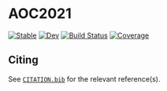 # AOC2021

[![Stable](https://img.shields.io/badge/docs-stable-blue.svg)](https://binnisb.github.io/AOC2021.jl/stable)
[![Dev](https://img.shields.io/badge/docs-dev-blue.svg)](https://binnisb.github.io/AOC2021.jl/dev)
[![Build Status](https://github.com/binnisb/AOC2021.jl/workflows/CI/badge.svg)](https://github.com/binnisb/AOC2021.jl/actions)
[![Coverage](https://codecov.io/gh/binnisb/AOC2021.jl/branch/main/graph/badge.svg)](https://codecov.io/gh/binnisb/AOC2021.jl)

## Citing

See [`CITATION.bib`](CITATION.bib) for the relevant reference(s).
